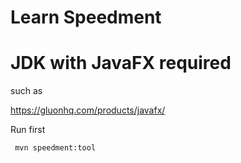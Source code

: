 # Learn Speedment

# JDK with JavaFX required
such as

https://gluonhq.com/products/javafx/

Run first
```bash
 mvn speedment:tool
```


